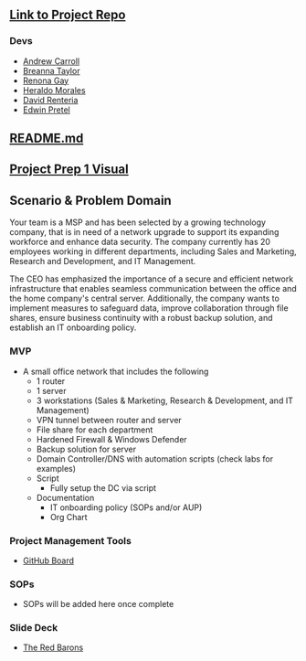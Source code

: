 ## [Link to Project Repo](https://github.com/Ops301-Group-Project/project)

### Devs

- [Andrew Carroll](https://github.com/iAmAndrewCarroll)
- [Breanna Taylor](https://github.com/Btaylor007/Btaylor007)
- [Renona Gay](https://github.com/Foodisthebest)
- [Heraldo Morales](https://github.com/HeraldoM332)
- [David Renteria](https://github.com/drent23)
- [Edwin Pretel](https://github.com/EdInTech23)

## [README.md](https://github.com/Ops301-Group-Project/project/blob/main/README.md)

## [Project  Prep 1 Visual](https://github.com/Ops301-Group-Project/project/blob/main/prep1.md)

## Scenario & Problem Domain

Your team is a MSP and has been selected by a growing technology company, that is in need of a network upgrade to support its expanding workforce and enhance data security. The company currently has 20 employees working in different departments, including Sales and Marketing, Research and Development, and IT Management.

The CEO has emphasized the importance of a secure and efficient network infrastructure that enables seamless communication between the office and the home company's central server. Additionally, the company wants to implement measures to safeguard data, improve collaboration through file shares, ensure business continuity with a robust backup solution, and establish an IT onboarding policy.

### MVP

- A small office network that includes the following
  - 1 router
  - 1 server
  - 3 workstations (Sales & Marketing, Research & Development, and IT Management)
  - VPN tunnel between router and server
  - File share for each department
  - Hardened Firewall & Windows Defender
  - Backup solution for server
  - Domain Controller/DNS with automation scripts (check labs for examples)
  - Script
    - Fully setup the DC via script
  - Documentation 
    - IT onboarding policy (SOPs and/or AUP)
    - Org Chart

### Project Management Tools

- [GitHub Board](https://github.com/Ops301-Group-Project/project/projects?query=is%3Aopen)

### SOPs

- SOPs will be added here once complete

### Slide Deck

- [The Red Barons](https://docs.google.com/presentation/d/10fcV8jFQ4KMRsqeh39GlyFb2YTLs10tDOHnnhXmFUfg/edit#slide=id.g258d971fb16_0_14)